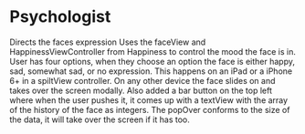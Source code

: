 # Psychologist
Directs the faces expression
Uses the faceView and HappinessViewController from Happiness to 
control the mood the face is in. User has four options, when they
choose an option the face is either happy, sad, somewhat sad, or no 
expression. This happens on an iPad or a iPhone 6+ in a spiltView 
controller. On any other device the face slides on and takes over the 
screen modally. Also added a bar button on the top left where when the 
user pushes it, it comes up with a textView with the array of the history
of the face as integers. The popOver conforms to the size of the data, it will take
over the screen if it has too. 

